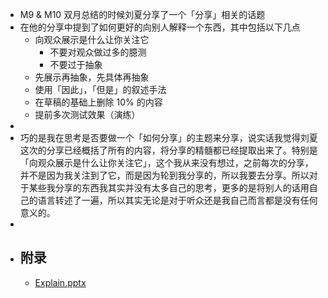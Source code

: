 - M9 & M10 双月总结的时候刘夏分享了一个「分享」相关的话题
- 在他的分享中提到了如何更好的向别人解释一个东西，其中包括以下几点
	- 向观众展示是什么让你关注它
		- 不要对观众做过多的臆测
		- 不要过于抽象
	- 先展示再抽象，先具体再抽象
	- 使用「因此」，「但是」的叙述手法
	- 在草稿的基础上删除 10% 的内容
	- 提前多次测试效果（演练）
-
- 巧的是我在思考是否要做一个「如何分享」的主题来分享，说实话我觉得刘夏这次的分享已经概括了所有的内容，将分享的精髓都已经提取出来了。特别是「向观众展示是什么让你关注它」，这个我从来没有想过，之前每次的分享，并不是因为我关注到了它，而是因为轮到我分享的，所以我要去分享。所以对于某些我分享的东西我其实并没有太多自己的思考，更多的是将别人的话用自己的语言转述了一遍，所以其实无论是对于听众还是我自己而言都是没有任何意义的。
-
- ## 附录
	- [Explain.pptx](../assets/Explain_1668331475312_0.pptx)